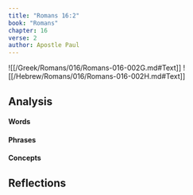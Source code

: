 ```yaml
---
title: "Romans 16:2"
book: "Romans"
chapter: 16
verse: 2
author: Apostle Paul
---
```

![[/Greek/Romans/016/Romans-016-002G.md#Text]]
![[/Hebrew/Romans/016/Romans-016-002H.md#Text]]

## Analysis

#### Words

#### Phrases

#### Concepts

## Reflections

